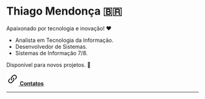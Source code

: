 # Thiago Mendonça 🇧🇷

Apaixonado por tecnologia e inovação! ❤

- Analista em Tecnologia da Informação.
- Desenvolvedor de Sistemas.
- Sistemas de Informação 7/8.

Disponível para novos projetos. 🖖

**[![](link.svg) Contatos](https://thiagodebugs.github.io/link-bio)**

---

<a href="https://github.com/anuraghazra/github-readme-stats">
    <div style="display: flex; justify-content: center; align-items: center;">
        <img style="margin: 0 5px" src="https://github-readme-stats.vercel.app/api?username=thiagodebugs&count_private=true&show_icons=true" alt="">
        <img style="margin: 0 5px" src="https://github-readme-stats.vercel.app/api/top-langs/?username=thiagodebugs&layout=compact" alt="">
    </div>
</a>
